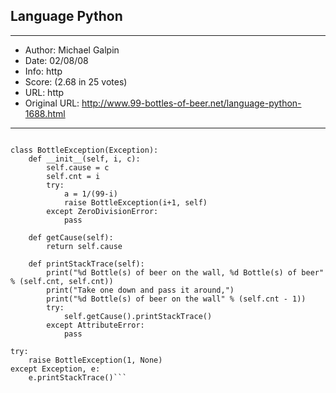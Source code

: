 
## Language Python ##
---
- Author: Michael Galpin
- Date: 02/08/08
- Info: http
- Score:  (2.68 in 25 votes)
- URL: http
- Original URL: http://www.99-bottles-of-beer.net/language-python-1688.html
---

```#! /usr/bin/env python

class BottleException(Exception):
    def __init__(self, i, c):
        self.cause = c
        self.cnt = i
        try:
            a = 1/(99-i)
            raise BottleException(i+1, self)
        except ZeroDivisionError:
            pass

    def getCause(self):
        return self.cause

    def printStackTrace(self):
        print("%d Bottle(s) of beer on the wall, %d Bottle(s) of beer" % (self.cnt, self.cnt))
        print("Take one down and pass it around,")
        print("%d Bottle(s) of beer on the wall" % (self.cnt - 1))
        try:
            self.getCause().printStackTrace()
        except AttributeError:
            pass

try:
    raise BottleException(1, None)
except Exception, e:
    e.printStackTrace()```